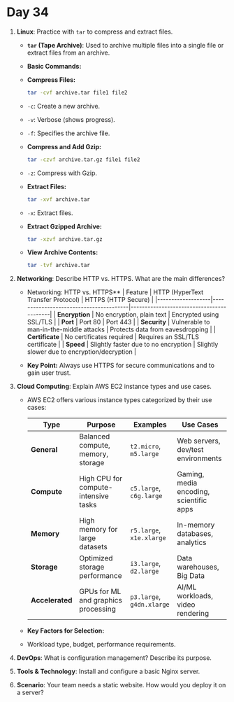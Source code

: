 # Day 34


1. **Linux**: Practice with `tar` to compress and extract files.
   - **`tar` (Tape Archive)**: Used to archive multiple files into a single file or extract files from an archive.
  
   - **Basic Commands:**
    - **Compress Files:**
      ```bash
      tar -cvf archive.tar file1 file2
      ```
    - `-c`: Create a new archive.
    - `-v`: Verbose (shows progress).
    - `-f`: Specifies the archive file.

   - **Compress and Add Gzip:**
      ```bash
      tar -czvf archive.tar.gz file1 file2
      ```
    - `-z`: Compress with Gzip.

   - **Extract Files:**
      ```bash
      tar -xvf archive.tar
      ```
    - `-x`: Extract files.

   - **Extract Gzipped Archive:**
      ```bash
      tar -xzvf archive.tar.gz
      ```

   - **View Archive Contents:**
      ```bash
      tar -tvf archive.tar
      ```


2. **Networking**: Describe HTTP vs. HTTPS. What are the main differences?
   - Networking: HTTP vs. HTTPS**
     | Feature           | HTTP (HyperText Transfer Protocol)    | HTTPS (HTTP Secure)                      |
     |-------------------|----------------------------------------|------------------------------------------|
     | **Encryption**    | No encryption, plain text             | Encrypted using SSL/TLS                  |
     | **Port**          | Port 80                               | Port 443                                 |
     | **Security**      | Vulnerable to man-in-the-middle attacks | Protects data from eavesdropping         |
     | **Certificate**   | No certificates required              | Requires an SSL/TLS certificate          |
     | **Speed**         | Slightly faster due to no encryption   | Slightly slower due to encryption/decryption |

   - **Key Point:** Always use HTTPS for secure communications and to gain user trust.


3. **Cloud Computing**: Explain AWS EC2 instance types and use cases.
   - AWS EC2 offers various instance types categorized by their use cases:

     | **Type**      | **Purpose**                         | **Examples**                | **Use Cases**                         |
     |---------------|-------------------------------------|-----------------------------|---------------------------------------|
     | **General**   | Balanced compute, memory, storage  | `t2.micro`, `m5.large`      | Web servers, dev/test environments    |
     | **Compute**   | High CPU for compute-intensive tasks | `c5.large`, `c6g.large`    | Gaming, media encoding, scientific apps |
     | **Memory**    | High memory for large datasets     | `r5.large`, `x1e.xlarge`    | In-memory databases, analytics        |
     | **Storage**   | Optimized storage performance      | `i3.large`, `d2.large`      | Data warehouses, Big Data             |
     | **Accelerated**| GPUs for ML and graphics processing | `p3.large`, `g4dn.xlarge`   | AI/ML workloads, video rendering      |

   - **Key Factors for Selection:** 
    - Workload type, budget, performance requirements.


4. **DevOps**: What is configuration management? Describe its purpose.

5. **Tools & Technology**: Install and configure a basic Nginx server.

6. **Scenario**: Your team needs a static website. How would you deploy it on a server?

